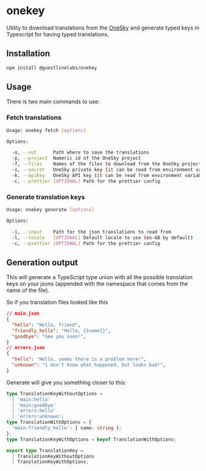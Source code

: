 # onekey

Utility to download translations from the [OneSky](https://www.oneskyapp.com/) and generate typed keys in Typescript for having typed translations.

## Installation

```bash
npm install @guestlinelabs/onekey
```

## Usage

There is two main commands to use:

### Fetch translations

```bash
Usage: onekey fetch [options]

Options:

  -o, --out      Path where to save the translations
  -p, --project  Numeric id of the OneSky project
  -f, --files    Names of the files to download from the OneSky project separated by commas
  -s, --secret   OneSky private key (it can be read from environment variable ONESKY_SECRET)
  -k, --apiKey   OneSky API key (it can be read from environment variable ONESKY_API_KEY)
  -c, --prettier [OPTIONAL] Path for the prettier config
```

### Generate translation keys

```bash
Usage: onekey generate [options]

Options:

  -i, --input    Path for the json translations to read from
  -l, --locale   [OPTIONAL] Default locale to use (en-GB by default)
  -c, --prettier [OPTIONAL] Path for the prettier config
```

## Generation output

This will generate a TypeScript type union with all the possible translation keys on your jsons (appended with the namespace that comes from the name of the file).

So if you translation files looked like this

```json
// main.json
{
  "hello": "Hello, friend",
  "friendly_hello": "Hello, {{name}}",
  "goodbye": "See you soon!",
}
// errors.json
{
  "hello": "Hello, seems there is a problem here!",
  "unknown": "I don't know what happened, but looks bad!",
}
```

Generate will give you something closer to this:

```typescript
type TranslationKeyWithoutOptions =
  | 'main:hello'
  | 'main:goodbye'
  | 'errors:hello'
  | 'errors:unknown';
type TranslationWithOptions = {
  'main:friendly_hello': { name: string };
};
type TranslationKeyWithOptions = keyof TranslationWithOptions;

export type TranslationKey =
  | TranslationKeyWithoutOptions
  | TranslationKeyWithOptions;
```
